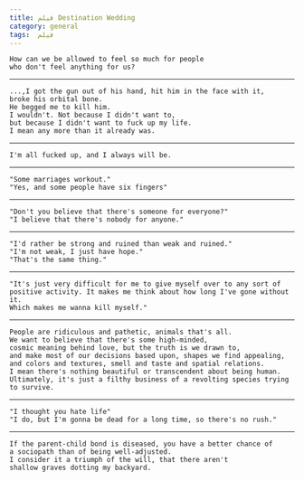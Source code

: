 ```yaml
---
title: فیلم Destination Wedding
category: general
tags:  فیلم
---
```


    How can we be allowed to feel so much for people 
    who don't feel anything for us?

-----------------

    ...,I got the gun out of his hand, hit him in the face with it, 
    broke his orbital bone.
    He begged me to kill him. 
    I wouldn't. Not because I didn't want to, 
    but because I didn't want to fuck up my life.
    I mean any more than it already was.

--------------------------

    I'm all fucked up, and I always will be.

-----------------------

    "Some marriages workout."
    "Yes, and some people have six fingers"

-----------------------------

    "Don't you believe that there's someone for everyone?"
    "I believe that there's nobody for anyone."

-------------------------------

    "I'd rather be strong and ruined than weak and ruined."
    "I'm not weak, I just have hope."
    "That's the same thing."

----------------------------

    "It's just very difficult for me to give myself over to any sort of 
    positive activity. It makes me think about how long I've gone without it. 
    Which makes me wanna kill myself."

-----------------------------------

    People are ridiculous and pathetic, animals that's all. 
    We want to believe that there's some high-minded, 
    cosmic meaning behind love, but the truth is we drawn to, 
    and make most of our decisions based upon, shapes we find appealing, 
    and colors and textures, smell and taste and spatial relations.
    I mean there's nothing beautiful or transcendent about being human. 
    Ultimately, it's just a filthy business of a revolting species trying to survive.

-------------------------------------


    "I thought you hate life"
    "I do, but I'm gonna be dead for a long time, so there's no rush."

--------------------------------------------

    If the parent-child bond is diseased, you have a better chance of 
    a sociopath than of being well-adjusted. 
    I consider it a triumph of the will, that there aren't 
    shallow graves dotting my backyard.











